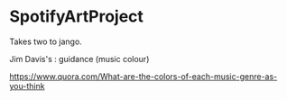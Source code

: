 # SpotifyArtProject

Takes two to jango.

Jim Davis's : guidance (music colour)

https://www.quora.com/What-are-the-colors-of-each-music-genre-as-you-think
